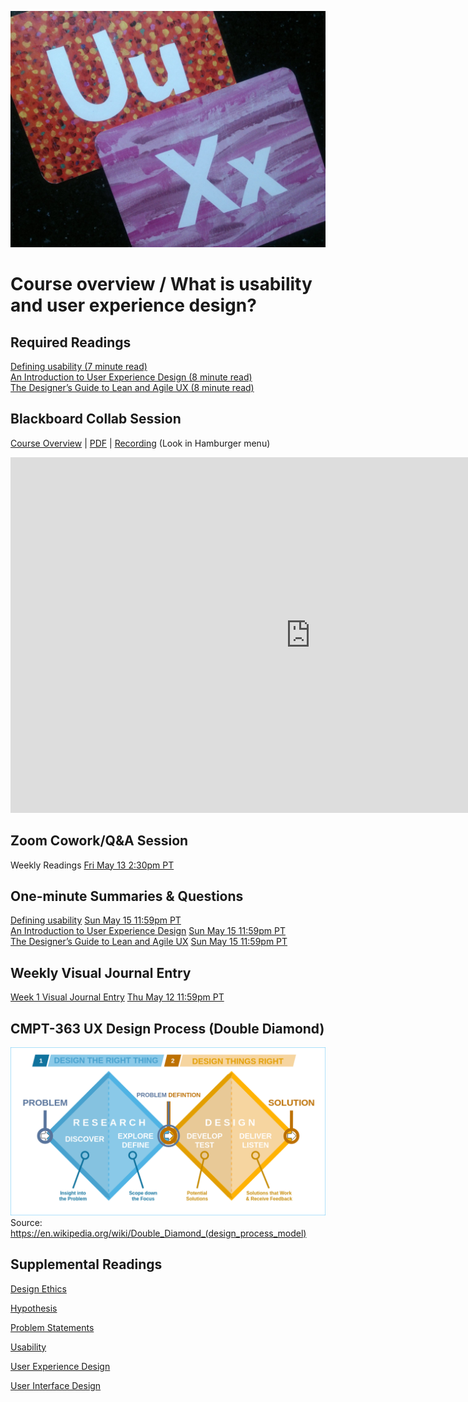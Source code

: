 ![UX - User Experience](images/12650723674_d5c85af332_k.jpg ':class=banner-image')

<h1> Course overview / What is usability and user<span style="white-space:nowrap"> experience design?</span></h1>

## Required Readings  
[Defining usability (7 minute read)](https://blog.prototypr.io/defining-usability-e7bf42e8abd0)  
[An Introduction to User Experience Design (8 minute read)](https://marvelapp.com/blog/introduction-user-experience-design/)  
[The Designer’s Guide to Lean and Agile UX (8 minute read)](https://xd.adobe.com/ideas/perspectives/leadership-insights/designers-guide-lean-agile-ux/)  

## Blackboard Collab Session
[Course Overview](https://docs.google.com/presentation/d/e/2PACX-1vRQx4F7s9WU4OFtTfklLAjk6SWvkcNGhrWW4KwSIZ6PmmW_-mtbEzAANkfQvHNkXsClnJlJRAxmZwvc/pub?start=false&loop=false&delayms=3000) | [PDF](https://canvas.sfu.ca/courses/76289/files/folder/Downloads/Slides%20PDFs/Mini-Lectures%20and%20Activities/Week-01) | [Recording](https://canvas.sfu.ca/courses/76289/external_tools/3544) (Look in Hamburger <i class="fa fa-bars" aria-hidden="true"></i> menu)  

<div class="video-container-16by9"><iframe src="https://docs.google.com/presentation/d/e/2PACX-1vRQx4F7s9WU4OFtTfklLAjk6SWvkcNGhrWW4KwSIZ6PmmW_-mtbEzAANkfQvHNkXsClnJlJRAxmZwvc/embed?start=false&loop=false&delayms=3000" frameborder="0" width="960" height="569" allowfullscreen="true" mozallowfullscreen="true" webkitallowfullscreen="true"></iframe></div>

## Zoom Cowork/Q&A Session
Weekly Readings <span class='badge'> [Fri May 13 2:30pm PT](https://www.timeanddate.com/worldclock/fixedtime.html?msg=CMPT-363+Zoom+Cowork%2FQ%26A+Session&iso=20220513T1430&p1=256&am=50)</span>

## One-minute Summaries & Questions
[Defining usability](https://canvas.sfu.ca/courses/76289/assignments/849073) <span class='badge'> [Sun May 15 11:59pm PT](https://www.timeanddate.com/worldclock/fixedtime.html?msg=One-minute+Summaries+for+Week+1+Due+Date&iso=202200515T235900&p1=256)</span>  
[An Introduction to User Experience Design](https://canvas.sfu.ca/courses/76289/assignments/849072) <span class='badge'> [Sun May 15 11:59pm PT](https://www.timeanddate.com/worldclock/fixedtime.html?msg=One-minute+Summaries+for+Week+1+Due+Date&iso=20220515T235900&p1=256)</span>  
[The Designer’s Guide to Lean and Agile UX](https://canvas.sfu.ca/courses/76289/assignments/849080) <span class='badge'> [Sun May 15 11:59pm PT](https://www.timeanddate.com/worldclock/fixedtime.html?msg=One-minute+Summaries+for+Week+1+Due+Date&iso=20220515T235900&p1=256)</span>

## Weekly Visual Journal Entry
[Week 1 Visual Journal Entry](https://canvas.sfu.ca/courses/76289/assignments/758885) <span class='badge'> [Thu May 12 11:59pm PT](https://www.timeanddate.com/worldclock/fixedtime.html?msg=CMPT-363+Week+1+Visual+Journal+Entry+Due+Date&iso=20220512T235900)</span>  

## CMPT-363 UX Design Process (Double Diamond)

![Double Diamond (British Design Council)](images/Double_diamond.png)  
Source: https://en.wikipedia.org/wiki/Double_Diamond_(design_process_model)

## Supplemental Readings
[Design Ethics](ux-techniques-guide/01.what-is-usability-and-user-experience-design/design-ethics.md ':include')

[Hypothesis](ux-techniques-guide/01.what-is-usability-and-user-experience-design/hypothesis.md ':include')  

[Problem Statements](ux-techniques-guide/01.what-is-usability-and-user-experience-design/problem-statements.md ':include')

[Usability](ux-techniques-guide/01.what-is-usability-and-user-experience-design/usability.md ':include')

[User Experience Design](ux-techniques-guide/01.what-is-usability-and-user-experience-design/user-experience-design.md ':include')

[User Interface Design](ux-techniques-guide/01.what-is-usability-and-user-experience-design/user-interface-design.md ':include')
